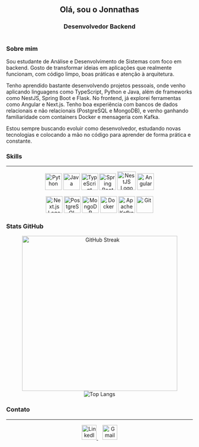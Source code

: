 <h2 align="center">Olá, sou o Jonnathas</h2>

<h3 align="center">Desenvolvedor Backend</h3>

<h1></h1>

### Sobre mim
<p>Sou estudante de Análise e Desenvolvimento de Sistemas com foco em backend. Gosto de transformar ideias em aplicações que realmente funcionam, com código limpo, boas práticas e atenção à arquitetura.

Tenho aprendido bastante desenvolvendo projetos pessoais, onde venho aplicando linguagens como TypeScript, Python e Java, além de frameworks como NestJS, Spring Boot e Flask. No frontend, já explorei ferramentas como Angular e Next.js. Tenho boa experiência com bancos de dados relacionais e não relacionais (PostgreSQL e MongoDB), e venho ganhando familiaridade com containers Docker e mensageria com Kafka.

Estou sempre buscando evoluir como desenvolvedor, estudando novas tecnologias e colocando a mão no código para aprender de forma prática e constante.
</p>


### Skills
***
<p align="center">
  <img src="https://cdn.jsdelivr.net/gh/devicons/devicon/icons/python/python-original.svg" width="45" height="45" alt="Python"/>
  <img src="https://cdn.jsdelivr.net/gh/devicons/devicon/icons/java/java-original.svg" width="45" height="45" alt="Java"/>
  <img src="https://cdn.jsdelivr.net/gh/devicons/devicon/icons/typescript/typescript-original.svg" width="45" height="45" alt="TypeScript"/>
  <img src="https://cdn.jsdelivr.net/gh/devicons/devicon/icons/spring/spring-original.svg" width="45" height="45" alt="Spring Boot"/>
  <img src="https://nestjs.com/img/logo-small.svg" alt="NestJS Logo" width="50" height="50"/>
  <img src="https://cdn.jsdelivr.net/gh/devicons/devicon/icons/angularjs/angularjs-original.svg" width="45" height="45" alt="Angular"/>
</p>
<p align="center">
  <img src="https://cdn.jsdelivr.net/gh/devicons/devicon/icons/nextjs/nextjs-original.svg" alt="Next.js Logo" width="45" height="45"/>
  <img src="https://cdn.jsdelivr.net/gh/devicons/devicon/icons/postgresql/postgresql-original.svg" width="45" height="45" alt="PostgreSQL"/>
  <img src="https://cdn.jsdelivr.net/gh/devicons/devicon/icons/mongodb/mongodb-original.svg" width="45" height="45" alt="MongoDB"/>
  <img src="https://cdn.jsdelivr.net/gh/devicons/devicon/icons/docker/docker-original.svg" width="45" height="45" alt="Docker"/>
  <img src="https://cdn.jsdelivr.net/gh/devicons/devicon/icons/apachekafka/apachekafka-original.svg" width="45" height="45" alt="Apache Kafka"/>
  <img src="https://cdn.jsdelivr.net/gh/devicons/devicon/icons/git/git-original.svg" width="45" height="45" alt="Git"/>
</p>

### Stats GitHub

<p align="center">
  <a href="https://git.io/streak-stats"><img src="https://github-readme-streak-stats.herokuapp.com?user=Aegdae&theme=nord&hide_border=true&border_radius=6"  width="419" alt="GitHub Streak" /></a>
  <img src="https://github-readme-stats.vercel.app/api/top-langs/?username=Aegdae&layout=compact&bg_color=2E3440&text_color=D8DEE9&hide_border=true&cache_bust=20800" alt="Top Langs" />
</p>


### Contato
***
<p align="center">
  <a href="https://www.linkedin.com/in/jgouvea7/" target="_blank">
    <img src="https://cdn-icons-png.flaticon.com/512/3536/3536505.png" alt="LinkedIn" width="40" height="40" />
  </a>
  &nbsp;&nbsp;
   <a href="mailto:jonnathasg@gmail.com">
    <img src="https://cdn-icons-png.flaticon.com/512/5968/5968534.png" alt="Gmail" width="40" height="40" />
  </a>
</p>


